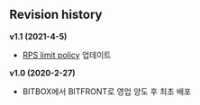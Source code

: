 ## Revision history

**v1.1 (2021-4-5)**
  - [RPS limit policy](/ko/2_Authentication_and_Security_Policy?id=rps-제한-정책) 업데이트

**v1.0 (2020-2-27)**

  - BITBOX에서 BITFRONT로 영업 양도 후 최초 배포
